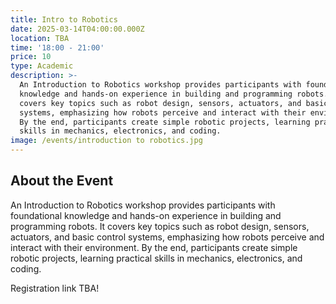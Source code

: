 ```yaml
---
title: Intro to Robotics
date: 2025-03-14T04:00:00.000Z
location: TBA
time: '18:00 - 21:00'
price: 10
type: Academic
description: >-
  An Introduction to Robotics workshop provides participants with foundational
  knowledge and hands-on experience in building and programming robots. It
  covers key topics such as robot design, sensors, actuators, and basic control
  systems, emphasizing how robots perceive and interact with their environment.
  By the end, participants create simple robotic projects, learning practical
  skills in mechanics, electronics, and coding.
image: /events/introduction to robotics.jpg
---
```


## About the Event

An Introduction to Robotics workshop provides participants with foundational knowledge and hands-on experience in building and programming robots. It covers key topics such as robot design, sensors, actuators, and basic control systems, emphasizing how robots perceive and interact with their environment. By the end, participants create simple robotic projects, learning practical skills in mechanics, electronics, and coding.

Registration link TBA!
